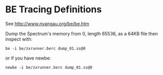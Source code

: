 # BE Tracing Definitions

See http://www.nyangau.org/be/be.htm

Dump the Spectrum's memory from 0, length 65536, as a 64KB file
then inspect with:

```
be -i be/zxrunner.berc dump_01.ss@0
```

or if you have newbe:

```
newbe -i be/zxrunner.berc dump_01.ss@0
```

